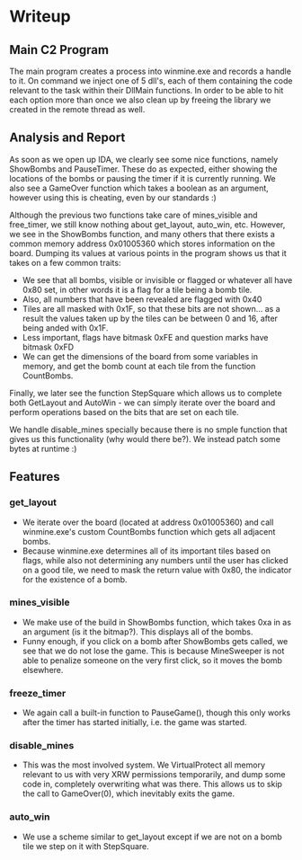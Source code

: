 Writeup
=======

## Main C2 Program
The main program creates a process into winmine.exe and records a handle to
it. On command we inject one of 5 dll's, each of them containing the code
relevant to the task within their DllMain functions. In order to be able to
hit each option more than once we also clean up by freeing the library we
created in the remote thread as well.

## Analysis and Report
As soon as we open up IDA, we clearly see some nice functions, namely ShowBombs
and PauseTimer. These do as expected, either showing the locations of the bombs
or pausing the timer if it is currently running. We also see a GameOver function
which takes a boolean as an argument, however using this is cheating, even by
our standards :)

Although the previous two functions take care of mines_visible and free_timer,
we still know nothing about get_layout, auto_win, etc. However, we see in the
ShowBombs function, and many others that there exists a common memory address
0x01005360 which stores information on the board. Dumping its values at various
points in the program shows us that it takes on a few common traits:

* We see that all bombs, visible or invisible or flagged or whatever all have
 0x80 set, in other words it is a flag for a tile being a bomb tile.
* Also, all numbers that have been revealed are flagged with 0x40
* Tiles are all masked with 0x1F, so that these bits are not shown... as a
  result the values taken up by the tiles can be between 0 and 16, after being
  anded with 0x1F.
* Less important, flags have bitmask 0xFE and question marks have bitmask 0xFD
* We can get the dimensions of the board from some variables in memory, and get
  the bomb count at each tile from the function CountBombs.

Finally, we later see the function StepSquare which allows us to complete both
GetLayout and AutoWin - we can simply iterate over the board and perform operations
based on the bits that are set on each tile.

We handle disable_mines specially because there is no smple function that gives
us this functionality (why would there be?). We instead patch some bytes at runtime :)

## Features
### get_layout
  * We iterate over the board (located at address 0x01005360) and call
    winmine.exe's custom CountBombs function which gets all adjacent bombs.
  * Because winmine.exe determines all of its important tiles based on flags,
    while also not determining any numbers until the user has clicked on a
    good tile, we need to mask the return value with 0x80, the indicator for
    the existence of a bomb.

### mines_visible
  * We make use of the build in ShowBombs function, which takes 0xa in as an
    argument (is it the bitmap?). This displays all of the bombs.
  * Funny enough, if you click on a bomb after ShowBombs gets called, we see
    that we do not lose the game. This is because MineSweeper is not able to
    penalize someone on the very first click, so it moves the bomb elsewhere.

### freeze_timer
  * We again call a built-in function to PauseGame(), though this only works
    after the timer has started initially, i.e. the game was started.

### disable_mines
  * This was the most involved system. We VirtualProtect all memory relevant
    to us with very XRW permissions temporarily, and dump some
    code in, completely overwriting what was there. This allows us to skip
    the call to GameOver(0), which inevitably exits the game.

### auto_win
  * We use a scheme similar to get_layout except if we are not on a bomb tile
    we step on it with StepSquare.
